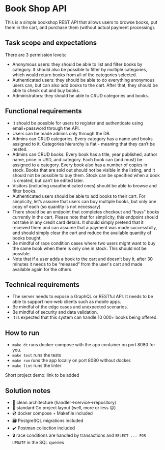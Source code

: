 # Book Shop API

This is a simple bookshop REST API that allows users to browse books, put them in the cart, and purchase them (without actual payment processing).

## Task scope and expectations

There are 3 permission levels:

- Anonymous users: they should be able to list and filter books by category. It should also be possible to filter by multiple categories, which would return books from all of the categories selected.
- Authenticated users: they should be able to do everything anonymous users can, but can also add books to the cart. After that, they should be able to check out and buy books.
- Administrators: they should be able to CRUD categories and books.

## Functional requirements
- It should be possible for users to register and authenticate using email+password through the API.
- Users can be made admins only through the DB.
- Admins can CRUD categories. Every category has a name and books assigned to it. Categories hierarchy is flat - meaning that they can’t be nested.
- Admins can CRUD books. Every book has a title, year published, author name, price in USD, and category. Each book can (and must) be assigned to a category. Every book also has a number of copies in stock. Books that are sold out should not be visible in the listing, and it should not be possible to buy them. Stock can be specified when a book is created, but can’t be edited later.
- Visitors (including unauthenticated ones) should be able to browse and filter books.
- Authenticated users should be able to add books to their cart. For simplicity, let’s assume that users can buy multiple books, but only one copy of each (so quantity is not necessary).
- There should be an endpoint that completes checkout and “buys” books currently in the cart. Please note that for simplicity, this endpoint should not take in any credit card details. It should simply pretend that it received them and can assume that a payment was made successfully, and should simply clear the cart and reduce the available quantity of books bought.
- Be mindful of race condition cases where two users might want to buy the same book when there is only one in stock. This should not be possible.
- Note that if a user adds a book to the cart and doesn’t buy it, after 30 minutes it needs to be “released” from the user's cart and made available again for the others.

## Technical requirements
- The server needs to expose a GraphQL or RESTful API. It needs to be able to support non-web clients such as mobile apps.
- Be mindful of the edge cases and unexpected scenarios.
- Be mindful of security and data validation.
- It is expected that this system can handle 10 000+ books being offered.

## How to run
- `make dc` runs docker-compose with the app container on port 8080 for you.
- `make test` runs the tests
- `make run` runs the app locally on port 8080 without docker.
- `make lint` runs the linter

Short project demo: link to be added

## Solution notes
- :trident: clean architecture (handler->service->repository)
- :book: standard Go project layout (well, more or less :blush:)
- :cd: docker compose + Makefile included
- :card_file_box: PostgreSQL migrations included
- :heavy_check_mark: Postman collection included
- :lock: race conditions are handled by transactions and `SELECT ... FOR UPDATE` in the SQL queries